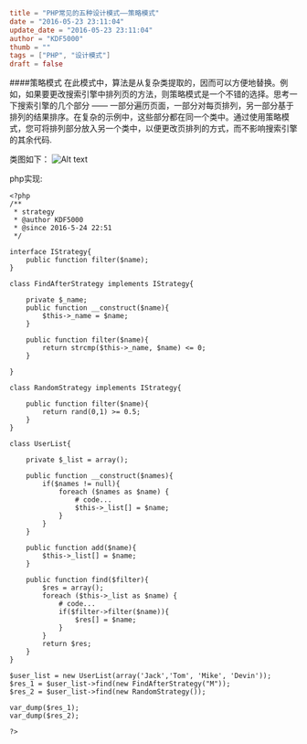 ```toml
title = "PHP常见的五种设计模式——策略模式"
date = "2016-05-23 23:11:04"
update_date = "2016-05-23 23:11:04"
author = "KDF5000"
thumb = ""
tags = ["PHP", "设计模式"]
draft = false
```

####策略模式
在此模式中，算法是从复杂类提取的，因而可以方便地替换。例如，如果要更改搜索引擎中排列页的方法，则策略模式是一个不错的选择。思考一下搜索引擎的几个部分 —— 一部分遍历页面，一部分对每页排列，另一部分基于排列的结果排序。在复杂的示例中，这些部分都在同一个类中。通过使用策略模式，您可将排列部分放入另一个类中，以便更改页排列的方式，而不影响搜索引擎的其余代码.

类图如下：
![Alt text](@media/archive/blog/image/strategy.png)

<!--more-->

php实现:
```
<?php
/**
 * strategy 
 * @author KDF5000
 * @since 2016-5-24 22:51
 */

interface IStrategy{
	public function filter($name);
}

class FindAfterStrategy implements IStrategy{

	private $_name;
	public function __construct($name){
		$this->_name = $name;
	}

	public function filter($name){
		return strcmp($this->_name, $name) <= 0;
	}

}

class RandomStrategy implements IStrategy{

	public function filter($name){
		return rand(0,1) >= 0.5;
	}
}

class UserList{

	private $_list = array();

	public function __construct($names){
		if($names != null){
			foreach ($names as $name) {
				# code...
				$this->_list[] = $name;
			}
		}
	}

	public function add($name){
		$this->_list[] = $name;
	}

	public function find($filter){
		$res = array();
		foreach ($this->_list as $name) {
			# code...
			if($filter->filter($name)){
				$res[] = $name;
			}
		}
		return $res;
	}
}

$user_list = new UserList(array('Jack','Tom', 'Mike', 'Devin'));
$res_1 = $user_list->find(new FindAfterStrategy("M"));
$res_2 = $user_list->find(new RandomStrategy());

var_dump($res_1);
var_dump($res_2);

?>
```

